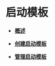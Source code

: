 # 启动模板<a name="ZH-CN_TOPIC_0000001093263484"></a>

-   **[概述](概述.md)**  

-   **[创建启动模板](创建启动模板.md)**  

-   **[管理启动模板](管理启动模板.md)**  


